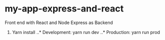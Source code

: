# my-app-express-and-react
Front end with React and Node Express as Backend
1. Yarn install
..* Development: yarn run dev
..* Production: yarn run prod

